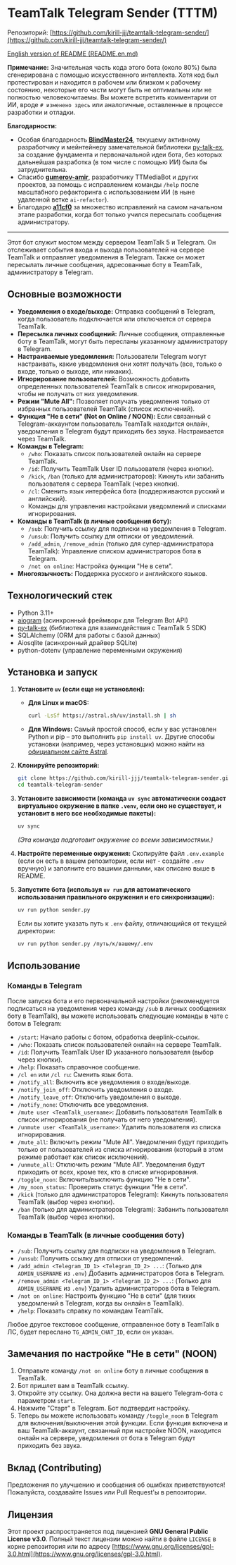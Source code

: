# TeamTalk Telegram Sender (TTTM)

Репозиторий: [https://github.com/kirill-jjj/teamtalk-telegram-sender/](https://github.com/kirill-jjj/teamtalk-telegram-sender/)

[English version of README (README.en.md)](README.en.md) 

**Примечание:** Значительная часть кода этого бота (около 80%) была сгенерирована с помощью искусственного интеллекта. Хотя код был протестирован и находится в рабочем или близком к рабочему состоянию, некоторые его части могут быть не оптимальны или не полностью человекочитаемы. Вы можете встретить комментарии от ИИ, вроде `# изменено здесь` или аналогичные, оставленные в процессе разработки и отладки.

**Благодарности:**

*   Особая благодарность **[BlindMaster24](https://github.com/BlindMaster24)**, текущему активному разработчику и мейнтейнеру замечательной библиотеки [py-talk-ex](https://github.com/BlindMaster24/pytalk), за создание фундамента и первоначальной идеи бота, без которых дальнейшая разработка (в том числе с помощью ИИ) была бы затруднительна.
*   Спасибо **[gumerov-amir](https://github.com/gumerov-amir)**, разработчику TTMediaBot и других проектов, за помощь с исправлением команды `/help` после масштабного рефакторинга с использованием ИИ (в ныне удаленной ветке `ai-refactor`).
*   Благодарю **[a11cf0](https://github.com/a11cf0)** за множество исправлений на самом начальном этапе разработки, когда бот только учился пересылать сообщения администратору.

---

Этот бот служит мостом между сервером TeamTalk 5 и Telegram. Он отслеживает события входа и выхода пользователей на сервере TeamTalk и отправляет уведомления в Telegram. Также он может пересылать личные сообщения, адресованные боту в TeamTalk, администратору в Telegram.

## Основные возможности

*   **Уведомления о входе/выходе:** Отправка сообщений в Telegram, когда пользователь подключается или отключается от сервера TeamTalk.
*   **Пересылка личных сообщений:** Личные сообщения, отправленные боту в TeamTalk, могут быть пересланы указанному администратору в Telegram.
*   **Настраиваемые уведомления:** Пользователи Telegram могут настраивать, какие уведомления они хотят получать (все, только о входе, только о выходе, или никаких).
*   **Игнорирование пользователей:** Возможность добавить определенных пользователей TeamTalk в список игнорирования, чтобы не получать от них уведомления.
*   **Режим "Mute All":** Позволяет получать уведомления только от избранных пользователей TeamTalk (список исключений).
*   **Функция "Не в сети" (Not on Online / NOON):** Если связанный с Telegram-аккаунтом пользователь TeamTalk находится онлайн, уведомления в Telegram будут приходить без звука. Настраивается через TeamTalk.
*   **Команды в Telegram:**
    *   `/who`: Показать список пользователей онлайн на сервере TeamTalk.
    *   `/id`: Получить TeamTalk User ID пользователя (через кнопки).
    *   `/kick`, `/ban` (только для администраторов): Кикнуть или забанить пользователя с сервера TeamTalk (через кнопки).
    *   `/cl`: Сменить язык интерфейса бота (поддерживаются русский и английский).
    *   Команды для управления настройками уведомлений и списками игнорирования.
*   **Команды в TeamTalk (в личные сообщения боту):**
    *   `/sub`: Получить ссылку для подписки на уведомления в Telegram.
    *   `/unsub`: Получить ссылку для отписки от уведомлений.
    *   `/add_admin`, `/remove_admin` (только для супер-администратора TeamTalk): Управление списком администраторов бота в Telegram.
    *   `/not on online`: Настройка функции "Не в сети".
*   **Многоязычность:** Поддержка русского и английского языков.

## Технологический стек

*   Python 3.11+
*   [aiogram](https://github.com/aiogram/aiogram) (асинхронный фреймворк для Telegram Bot API)
*   [py-talk-ex](https://github.com/BlindMaster24/pytalk) (библиотека для взаимодействия с TeamTalk 5 SDK)
*   SQLAlchemy (ORM для работы с базой данных)
*   Aiosqlite (асинхронный драйвер SQLite)
*   python-dotenv (управление переменными окружения)

## Установка и запуск

1.  **Установите `uv` (если еще не установлен):**
    *   **Для Linux и macOS:**
        ```bash
        curl -LsSf https://astral.sh/uv/install.sh | sh
        ```
    *   **Для Windows:** Самый простой способ, если у вас установлен Python и pip – это выполнить `pip install uv`. Другие способы установки (например, через установщик) можно найти на [официальном сайте Astral](https://astral.sh/uv#installation).

2.  **Клонируйте репозиторий:**
    ```bash
    git clone https://github.com/kirill-jjj/teamtalk-telegram-sender.git
    cd teamtalk-telegram-sender
    ```

3.  **Установите зависимости (команда `uv sync` автоматически создаст виртуальное окружение в папке `.venv`, если оно не существует, и установит в него все необходимые пакеты):**
    ```bash
    uv sync
    ```
    *(Эта команда подготовит окружение со всеми зависимостями.)*

4.  **Настройте переменные окружения:**
    Скопируйте файл `.env.example` (если он есть в вашем репозитории, если нет - создайте `.env` вручную) и заполните его вашими данными, как описано выше в README.

5.  **Запустите бота (используя `uv run` для автоматического использования правильного окружения и его синхронизации):**
    ```bash
    uv run python sender.py
    ```
    Если вы хотите указать путь к `.env` файлу, отличающийся от текущей директории:
    ```bash
    uv run python sender.py /путь/к/вашему/.env
    ```

## Использование

### Команды в Telegram

После запуска бота и его первоначальной настройки (рекомендуется подписаться на уведомления через команду `/sub` в личных сообщениях боту в TeamTalk), вы можете использовать следующие команды в чате с ботом в Telegram:

*   `/start`: Начало работы с ботом, обработка deeplink-ссылок.
*   `/who`: Показать список пользователей онлайн на сервере TeamTalk.
*   `/id`: Получить TeamTalk User ID указанного пользователя (выбор через кнопки).
*   `/help`: Показать справочное сообщение.
*   `/cl en` или `/cl ru`: Сменить язык бота.
*   `/notify_all`: Включить все уведомления о входе/выходе.
*   `/notify_join_off`: Отключить уведомления о входе.
*   `/notify_leave_off`: Отключить уведомления о выходе.
*   `/notify_none`: Отключить все уведомления.
*   `/mute user <TeamTalk_username>`: Добавить пользователя TeamTalk в список игнорирования (не получать от него уведомления).
*   `/unmute user <TeamTalk_username>`: Удалить пользователя из списка игнорирования.
*   `/mute_all`: Включить режим "Mute All". Уведомления будут приходить только от пользователей из списка игнорирования (который в этом режиме работает как список исключений).
*   `/unmute_all`: Отключить режим "Mute All". Уведомления будут приходить от всех, кроме тех, кто в списке игнорирования.
*   `/toggle_noon`: Включить/выключить функцию "Не в сети".
*   `/my_noon_status`: Проверить статус функции "Не в сети".
*   `/kick` (только для администраторов Telegram): Кикнуть пользователя TeamTalk (выбор через кнопки).
*   `/ban` (только для администраторов Telegram): Забанить пользователя TeamTalk (выбор через кнопки).

### Команды в TeamTalk (в личные сообщения боту)

*   `/sub`: Получить ссылку для подписки на уведомления в Telegram.
*   `/unsub`: Получить ссылку для отписки от уведомлений.
*   `/add_admin <Telegram_ID_1> <Telegram_ID_2> ...`: (Только для `ADMIN_USERNAME` из `.env`) Добавить администраторов бота в Telegram.
*   `/remove_admin <Telegram_ID_1> <Telegram_ID_2> ...`: (Только для `ADMIN_USERNAME` из `.env`) Удалить администраторов бота в Telegram.
*   `/not on online`: Настроить функцию "Не в сети" (для тихих уведомлений в Telegram, когда вы онлайн в TeamTalk).
*   `/help`: Показать справку по командам TeamTalk.

Любое другое текстовое сообщение, отправленное боту в TeamTalk в ЛС, будет переслано `TG_ADMIN_CHAT_ID`, если он указан.

## Замечания по настройке "Не в сети" (NOON)

1.  Отправьте команду `/not on online` боту в личные сообщения в TeamTalk.
2.  Бот пришлет вам в TeamTalk ссылку.
3.  Откройте эту ссылку. Она должна вести на вашего Telegram-бота с параметром `start`.
4.  Нажмите "Старт" в Telegram. Бот подтвердит настройку.
5.  Теперь вы можете использовать команду `/toggle_noon` в Telegram для включения/выключения этой функции. Если функция включена и ваш TeamTalk-аккаунт, связанный при настройке NOON, находится онлайн на сервере, уведомления от бота в Telegram будут приходить без звука.

## Вклад (Contributing)

Предложения по улучшению и сообщения об ошибках приветствуются! Пожалуйста, создавайте Issues или Pull Request'ы в репозитории.

## Лицензия

Этот проект распространяется под лицензией **GNU General Public License v3.0**.
Полный текст лицензии можно найти в файле `LICENSE` в корне репозитория или по адресу [https://www.gnu.org/licenses/gpl-3.0.html](https://www.gnu.org/licenses/gpl-3.0.html).